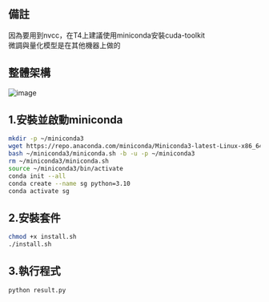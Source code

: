 ## 備註
因為要用到nvcc，在T4上建議使用miniconda安裝cuda-toolkit  
微調與量化模型是在其他機器上做的

## 整體架構
![image](https://github.com/user-attachments/assets/8ae607d0-b29f-4159-9f65-772a9fbd849c)

## 1.安裝並啟動miniconda
```bash
mkdir -p ~/miniconda3
wget https://repo.anaconda.com/miniconda/Miniconda3-latest-Linux-x86_64.sh -O ~/miniconda3/miniconda.sh
bash ~/miniconda3/miniconda.sh -b -u -p ~/miniconda3
rm ~/miniconda3/miniconda.sh
source ~/miniconda3/bin/activate
conda init --all
conda create --name sg python=3.10
conda activate sg
```

## 2.安裝套件
```bash
chmod +x install.sh
./install.sh
```

## 3.執行程式
```bash
python result.py
```
